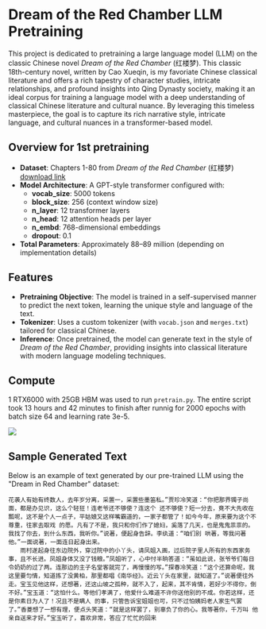 # Dream of the Red Chamber LLM Pretraining

This project is dedicated to pretraining a large language model (LLM) on the classic Chinese novel *Dream of the Red Chamber* (红楼梦). This classic 18th-century novel, written by Cao Xueqin, is my favoriate Chinese classical literature and offers a rich tapestry of character studies, intricate relationships, and profound insights into Qing Dynasty society, making it an ideal corpus for training a language model with a deep understanding of classical Chinese literature and cultural nuance. By leveraging this timeless masterpiece, the goal is to capture its rich narrative style, intricate language, and cultural nuances in a transformer-based model. 

## Overview for 1st pretraining

- **Dataset**: Chapters 1-80 from *Dream of the Red Chamber* (红楼梦) [download link](https://archive.org/details/20210205_20210205_1123/page/16/mode/2up?utm_source=chatgpt.com)
- **Model Architecture**: A GPT-style transformer configured with:
  - **vocab_size**: 5000 tokens
  - **block_size**: 256 (context window size)
  - **n_layer**: 12 transformer layers
  - **n_head**: 12 attention heads per layer
  - **n_embd**: 768-dimensional embeddings
  - **dropout**: 0.1
- **Total Parameters**: Approximately 88–89 million (depending on implementation details)

## Features

- **Pretraining Objective**: The model is trained in a self-supervised manner to predict the next token, learning the unique style and language of the text.
- **Tokenizer**: Uses a custom tokenizer (with `vocab.json` and `merges.txt`) tailored for classical Chinese.
- **Inference**: Once pretrained, the model can generate text in the style of *Dream of the Red Chamber*, providing insights into classical literature with modern language modeling techniques.

## Compute
1 RTX6000 with 25GB HBM was used to run `pretrain.py`. The entire script took 13 hours and 42 minutes to finish after runnig for 2000 epochs with batch size 64 and learning rate 3e-5.

![](/home/youzhi/daily-learning/loss_vs_training_step.png)


## Sample Generated Text

Below is an example of text generated by our pre-trained LLM using the "Dream in Red Chamber" dataset:

```
花袭人有始有终数人，去年岁分离，采置一，采置些墨笛私。”贾珍冷笑道：“你把那界镯子尚面，都是办见识，这么个轻狂！连老爷还不够使？连这个 还不够使？短一分去，竟不大先收在瓢呢，这不是个人一点子，平姑娘又这样嘴霸道的，一家子都管了！如今今年，原来要为这个不尊重，往家去取戏 的愿。凡有了不是，我只和你们作了媳妇，奚落了几天，也是鬼鬼祟祟的。我找了你去，到什么东西，我听你。”说著，便起身告辞。李纨道：“咱们别 哄著，等我问著他。”一面说著，一面连日起身出来。 
　　雨村遂起身往东边院外，穿过院中的小丫头，请凤姐入画，过后院子里人所有的东西家务事，且不长进。凤姐身体又没了钱粮。”凤姐听了，心中忖半晌答道：“虽如此说，张爷爷们每日令奶奶的过了两。连那边的主子名堂客就完了，再慢慢的写。”探春冷笑道：“这个还算命呢，我这里要匀情，知道拣了没黄柏，那里都唱《南华经》。近云丫头在家里，就知道了。”说著便往外走。宝玉见他这样，还想著，还这山坡之孤种，就不入了，起来，其不肯情，若好少不得你，倒不好。”宝玉道：“这怕什么。等他们孝满了，他爱什么难道不许你送他别的不成。你若这样，还是你素日为人了！况且不是瞒人 的事，只管告诉宝姐姐也可，只不过怕姨妈老人家生气罢了。”香菱想了一想有理，便点头笑道：“就是这样罢了，别辜负了你的心。我等著你，千万叫 他亲自送来才好。”宝玉听了，喜欢非常，答应了忙忙的回来
```